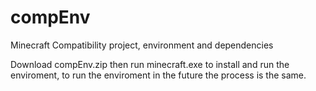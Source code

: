compEnv
=======

Minecraft Compatibility project, environment and dependencies 

Download compEnv.zip then run minecraft.exe to install and run the enviroment,
to run the enviroment in the future the process is the same.
